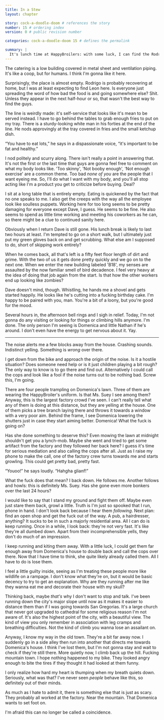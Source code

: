 ```yaml
---
title: In a Stew
layout: chapter

story: cock-a-doodle-doom # references the story
number: 15 # ordering index
version: 0 # public revision number

categories: cock-a-doodle-doom 15 # defines the permalink

summary: |
  It's lunch time at HappyBroilers: with some luck, I can find the Rodrigo or Leon. I just hope the food is better than what Dave promised me before leaving.
---
```

The catering is a low building covered in metal sheet and ventilation piping. It's like a coop, but for humans. I think I'm gonna like it here.

Surprisingly, the place is almost empty. Rodrigo is probably recovering at home, but I was at least expecting to find Leon here. Is everyone just spreading the word of how bad the food is and going somewhere else? Shit. Unless they appear in the next half-hour or so, that wasn't the best way to find the guys.

The line is weirdly made: it's self-service that looks like it's mean to be served instead. I have to go behind the tables to grab enough fries to put on my tray. There is a sturdy-looking white man in his forties at the end of the line. He nods approvingly at the tray covered in fries and the small ketchup dish.

“You have to eat lots,” he says in a dispassionate voice, “it's important to be fat and healthy.”

I nod politely and scurry along. There isn't really a point in answering that. It's not the first or the last time that guys are gonna feel free to comment on what my body looks like. 'Too skinny', 'Not booby enough', 'Not enough exercise' are a common theme. Too bad *none of you* are the people that I want eyeing me. So, I'll do what I want with my body, and you'll all stop acting like I'm a product you get to criticize before buying. Deal?

I sit at a long table that is entirely empty. Eating is quickened by the fact that no one speaks to me. I also get the creeps with the way all the employee look like soulless puppets. Working here for too long seems to be pretty damaging for everyone except Dave, I guess. He seems to be fine. He also seems to spend as little time working and meeting his coworkers as he can, so there might be a clue to continued sanity here.

Obviously when I return Dave is still gone. His lunch break is likely to last two hours at least. I'm tempted to go on a short walk, but I ultimately just put my green gloves back on and get scrubbing. What else am I supposed to do, short of skipping work entirely?

When he comes back, all that's left is a fifty feet floor length of dirt and grime. With the two of us it gets done pretty quickly and we go on to the next one. When we enter the new building labeled 'B18', my senses are assaulted by the now familiar smell of bird decadence. I feel very heavy at the idea of doing that job again from the start. Is that how the other workers end up looking like zombies?

Dave doesn't mind, though. Whistling, he hands me a shovel and gets started happily. He looks like he's cutting into a fucking birthday cake. I'm happy to be paired with you, man. You're a bit of a loony, but you're good for the mood.

Several hours in, the afternoon bell rings and I sigh in relief. Today, I'm not gonna do any visiting or looking for things or climbing hills anymore. I'm done. The only person I'm seeing is Domenica and little Nathan if he's around. I don't even have the energy to get nervous about it. Yay.

***

The noise alerts me a few blocks away from the house. Crashing sounds. Indistinct yelling. Something is *wrong* over there.

I get down from the bike and approach the origin of the noise. Is it a hostile situation? Does someone need help or is it just children playing a bit rough? The only way to know is to go there and find out. Alternatively I could call the cops and look like a fool if the noise turns out to be nothing bad. Screw this, I'm going.

There are four people trampling on Domenica's lawn. Three of them are wearing the HappyBroiler's uniform. Is that Ms. Suey I see among them? Anyway, this is the largest factory crowd I've seen. I can't really tell what any of them is doing at this distance, but they are yelling at the house. One of them picks a tree branch laying there and throws it towards a window with a very poor aim. Behind the frame, I see Domenica lowering the shutters just in case they start aiming better. Domenica! What the fuck is going on?

Has she done something to deserve this? Even mowing the lawn at midnight shouldn't get you a lynch-mob. Maybe she went and tried to get some artifact from the factory and they followed her back here? I guess it's time for serious mediation and also calling the cops after all. Just as I raise my phone to make the call, one of the factory crew turns towards me and starts growling. This could get pretty bad, pretty fast.

“Youoo!” he says loudly. “Hahgha glianf!”

What the fuck does that mean? I back down. He follows me. Another follows and howls: this is definitely Ms. Suey. Has she gone even more bonkers over the last 24 hours?

I would like to say that I stand my ground and fight them off. Maybe even just stare them back, growl a little. Truth is I'm just so spooked that I run, phone in hand. I don't look back because I hear them *following*. Next plan: find an open shop and get the fuck out of the way. A pub, a hairdresser, anything? It sucks to be in such a majorly residential area. All I can do is keep running. Once in a while, I look back: they're not very fast. It's like they're all dumbed down. Apart from their incomprehensible yells, they don't do much of an impression.

I keep running and kiting them away. With a little luck, I could get them far enough away from Domenica's house to double back and call the cops over there. Now that I have time to think, she quite likely already called them. All I have to do is lose them.

I feel a little guilty inside, seeing as I'm treating these people more like wildlife on a rampage. I don't know what they're on, but it would be basic decency to try to get an explanation. Why are they running after me like they wanna eat me and decorate their house with my skull?

Thinking back, maybe *that's* why I don't want to stop and talk. I've been running down the city's major slope until now as it makes it easier to distance them than if I was going towards San Gregorias. It's a large church that never got upgraded to cathedral for some religious reason I'm not aware of. It's also the highest point of the city, with a beautiful view. The kind of view you only remember in association with leg cramps and breathing difficulties. Not the kind of climb you wanna lose an assailant on.

Anyway, I know my way in the old town. They're a bit far away now. I suddenly go in a side alley then run into another that directs me towards Domenica's house. I think I've lost them, but I'm not gonna stay and wait to check if they're still there. More quietly now, I climb back up the hill. Fucking mountain town. I hope nothing happened to my bike. They looked angry enough to bite the tires if they thought it had looked at them funny.

I only realize how hard my heart is thumping when my breath quiets down. Seriously, what was that? I've never seen *people* behave like this, so definitely out of their minds.

As much as I hate to admit it, there is something else that is just as scary. They probably all worked at the factory. Near the mountain. That Domenica wants to set foot on.

I'm afraid this can no longer be called a coincidence.
